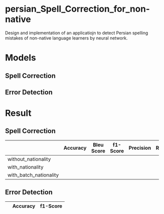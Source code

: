 # persian_Spell_Correction_for_non-native
Design and implementation of an applicatiojn to detect Persian spelling  mistakes of non-native language learners by neural network.



# Models

## Spell Correction
## Error Detection

# Result
## Spell Correction  
|         | Accuracy | Bleu Score | f1-Score | Precision | Recall |
|---------|----------|------------|----------|-----------|--------|
|without_nationality|  |  |  | | |
|with_nationality|  |  |  |  | | |
|with_batch_nationality|  |  | | | |



## Error Detection

|          | Accuracy | f1-Score|
|----------|----------|---------|

